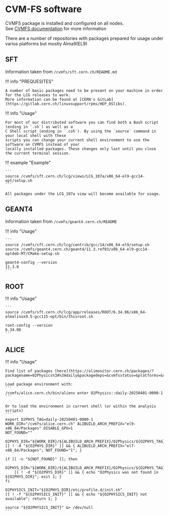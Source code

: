 # CVM-FS software

CVMFS package is installed and configured on all nodes.  
See [CVMFS documentation](https://cvmfs.readthedocs.io/en/stable/) for more information

There are a number of repositories with packages prepared for usage under varios platforms but mostly Alma9(EL9)

## SFT
Information taken from `/cvmfs/sft.cern.ch/README.md`

!!! info "PREQUESITES"

    A number of basic packages need to be present on your machine in order for the LCG releases to work.
    More information can be found at [CERN's GitLab](https://gitlab.cern.ch/linuxsupport/rpms/HEP_OSlibs).


!!! info "Usage"

    For most of our distributed software you can find both a Bash script (ending in `.sh`) as well as a
    C Shell script (ending in `.csh`). By using the `source` command in your local shell with these
    scripts you can change your current shell environment to use the software on CVMFS instead of your
    locally installed packages. These changes only last until you close the current terminal session.

!!! example "Example"

    ```
    source /cvmfs/sft.cern.ch/lcg/views/LCG_107a/x86_64-el9-gcc14-opt/setup.sh
    ```

    All packages under the LCG_107a view will become available for usage.



## GEANT4

Information taken from `/cvmfs/geant4.cern.ch/README`

!!! info "Usage"

    ```
    source /cvmfs/sft.cern.ch/lcg/contrib/gcc/14/x86_64-el9/setup.sh
    source /cvmfs/geant4.cern.ch/geant4/11.3.ref03/x86_64-el9-gcc14-optdeb-MT/CMake-setup.sh

    geant4-config --version
    11.3.0
    ```


## ROOT

!!! info "Usage"

    ```
    source /cvmfs/sft.cern.ch/lcg/app/releases/ROOT/6.34.06/x86_64-almalinux9.5-gcc115-opt/bin/thisroot.sh

    root-config --version
    6.34.06
    ```


## ALICE

!!! info "Usage"

    Find list of packages [here](https://alimonitor.cern.ch/packages/?packagename=O2Physics%3A%3Adaily&packagedeps=&cvmfsstatus=&platforms=&submitBt=%BB)

    Load package environment with:
    ```
    /cvmfs/alice.cern.ch/bin/alienv enter O2Physics::daily-20250401-0000-1
    ```

    Or to load the environment in current shell (or within the analysis scripts)
    ```
    export O2PHYS_TAG=daily-20250401-0000-1 WORK_DIR="/cvmfs/alice.cern.ch" ALIBUILD_ARCH_PREFIX="el9-x86_64/Packages" DISABLE_GPU=1
    NOT_FOUND=""

    O2PHYS_DIR="${WORK_DIR}/${ALIBUILD_ARCH_PREFIX}/O2Physics/${O2PHYS_TAG}"
    [[ ! -d "${O2PHYS_DIR}" ]] && { ALIBUILD_ARCH_PREFIX="el7-x86_64/Packages"; NOT_FOUND="1"; }

    if [[ -n "${NOT_FOUND}" ]]; then
        O2PHYS_DIR="${WORK_DIR}/${ALIBUILD_ARCH_PREFIX}/O2Physics/${O2PHYS_TAG}"
        [[ ! -d "${O2PHYS_DIR}" ]] && { echo "O2Physics was not found in ${O2PHYS_DIR}"; exit 1; }
    fi

    O2PHYSICS_INIT="${O2PHYS_DIR}/etc/profile.d/init.sh"
    [[ ! -f "${O2PHYSICS_INIT}" ]] && { echo "${O2PHYSICS_INIT} not available"; return 1; }

    source "${O2PHYSICS_INIT}" &> /dev/null
    ```

